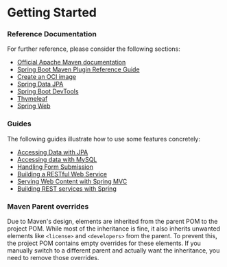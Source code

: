 # Getting Started

### Reference Documentation
For further reference, please consider the following sections:

* [Official Apache Maven documentation](https://maven.apache.org/guides/index.html)
* [Spring Boot Maven Plugin Reference Guide](https://docs.spring.io/spring-boot/3.5.0-SNAPSHOT/maven-plugin)
* [Create an OCI image](https://docs.spring.io/spring-boot/3.5.0-SNAPSHOT/maven-plugin/build-image.html)
* [Spring Data JPA](https://docs.spring.io/spring-boot/3.5.0-SNAPSHOT/reference/data/sql.html#data.sql.jpa-and-spring-data)
* [Spring Boot DevTools](https://docs.spring.io/spring-boot/3.5.0-SNAPSHOT/reference/using/devtools.html)
* [Thymeleaf](https://docs.spring.io/spring-boot/3.5.0-SNAPSHOT/reference/web/servlet.html#web.servlet.spring-mvc.template-engines)
* [Spring Web](https://docs.spring.io/spring-boot/3.5.0-SNAPSHOT/reference/web/servlet.html)

### Guides
The following guides illustrate how to use some features concretely:

* [Accessing Data with JPA](https://spring.io/guides/gs/accessing-data-jpa/)
* [Accessing data with MySQL](https://spring.io/guides/gs/accessing-data-mysql/)
* [Handling Form Submission](https://spring.io/guides/gs/handling-form-submission/)
* [Building a RESTful Web Service](https://spring.io/guides/gs/rest-service/)
* [Serving Web Content with Spring MVC](https://spring.io/guides/gs/serving-web-content/)
* [Building REST services with Spring](https://spring.io/guides/tutorials/rest/)

### Maven Parent overrides

Due to Maven's design, elements are inherited from the parent POM to the project POM.
While most of the inheritance is fine, it also inherits unwanted elements like `<license>` and `<developers>` from the parent.
To prevent this, the project POM contains empty overrides for these elements.
If you manually switch to a different parent and actually want the inheritance, you need to remove those overrides.

